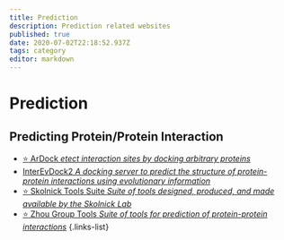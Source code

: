 ```yaml
---
title: Prediction
description: Prediction related websites
published: true
date: 2020-07-02T22:18:52.937Z
tags: category
editor: markdown
---
```


# Prediction

## Predicting Protein/Protein Interaction

- [:star: ArDock *etect interaction sites by docking arbitrary proteins*](https://vdclab-wiki.herokuapp.com/ArDock)
- [InterEvDock2 *A docking server to predict the structure of protein-protein interactions using evolutionary information*](https://vdclab-wiki.herokuapp.com/en/prediction/protein-protein-interaction/InterEvDock2)
- [:star: Skolnick Tools Suite *Suite of tools designed, produced, and made available by the Skolnick Lab*](https://vdclab-wiki.herokuapp.com/en/prediction/protein-protein-interaction/Skolnick-Lab-Tools)
- [:star: Zhou Group Tools *Suite of tools for prediction of protein-protein interactions*](https://vdclab-wiki.herokuapp.com/en/prediction/protein-protein-interaction/Zhou-Group-Tools)
{.links-list}
